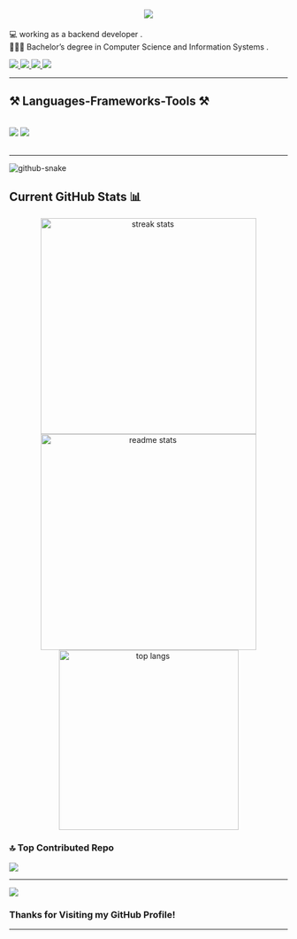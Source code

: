 

<h1 align="center">
    <img src="https://readme-typing-svg.herokuapp.com/?font=Righteous&size=35&center=true&vCenter=true&width=500&height=70&duration=4000&lines=Hello+World!+👋;I'm+Mohamed+Ibrahim+♥️;I'm+Software+Developer" />
</h1>


💻 working as a backend developer .<br>
👨🏼‍🎓 Bachelor’s degree in Computer Science and Information Systems . <br>


 
  <a href="mailto:mohamedibrahimabdulghani@gmail.com">
    <img src="https://img.shields.io/badge/Gmail-333333?style=for-the-badge&logo=gmail&logoColor=red" />
  </a>

   <a href="https://api.whatsapp.com/send/?phone=%2B201205481045&text&type=phone_number&app_absent=0">
    <img src="https://img.shields.io/badge/Whatsapp-333333?style=for-the-badge&logo=whatsapp&logoColor=green" />
  </a>
  
  <a href="https://www.linkedin.com/in/mohamedibrahimabdulghani/" target="_blank">
    <img src="https://img.shields.io/badge/LinkedIn-0077B5?style=for-the-badge&logo=linkedin&logoColor=white" target="_blank" />
  </a>
  <a href="#" target="_blank">
     <img src="https://img.shields.io/badge/Portfolio-FF5722?style=for-the-badge&logo=todoist&logoColor=white" target="_blank" /> <!-- sqlite, safari, google-chrome are other good icon options -->
  </a>

 <hr/>
 
<h2>⚒️  Languages-Frameworks-Tools ⚒️</h2>
<br/>

<div align="left">
    <img src="https://skillicons.dev/icons?i=php,laravel,mysql,html,css,bootstrap,javascript,vscode,github,git" />
    <img src="https://skillicons.dev/icons?i=sass,py,postman,npm,jquery,java,docker,cpp,angular" /><br>
</div>


<br/>
<hr/>

<picture>
  <source media="(prefers-color-scheme: dark)" srcset="https://raw.githubusercontent.com/tobiasmeyhoefer/tobiasmeyhoefer/output/github-snake-dark.svg" />
  <source media="(prefers-color-scheme: light)" srcset="https://raw.githubusercontent.com/tobiasmeyhoefer/tobiasmeyhoefer/output/github-snake.svg" />
  <img alt="github-snake" src="https://raw.githubusercontent.com/tobiasmeyhoefer/tobiasmeyhoefer/output/github-snake.svg" />
</picture>


## Current GitHub Stats 📊
<div align=center>
  <img width=390 src="https://github-readme-streak-stats-salesp07.vercel.app/?user=MohamedIbrahimAbdulghani&count_private=true&theme=react&border_radius=10" alt="streak stats"/>
  <img width=390 src="https://github-readme-stats-salesp07.vercel.app/api?username=MohamedIbrahimAbdulghani&count_private=true&show_icons=true&theme=react&rank_icon=github&border_radius=10" alt="readme stats" />
  <br/>
  <img width=325 align="center" src="https://github-readme-stats-salesp07.vercel.app/api/top-langs/?username=MohamedIbrahimAbdulghani&hide=HTML&langs_count=8&layout=compact&theme=react&border_radius=10&size_weight=0.5&count_weight=0.5&exclude_repo=github-readme-stats" alt="top langs" />
</div>
 


### 🔝 Top Contributed Repo
![](https://github-contributor-stats.vercel.app/api?username=MohamedIbrahimAbdulghani&limit=5&theme=dark&combine_all_yearly_contributions=true)

---
[![](https://visitcount.itsvg.in/api?id=MohamedIbrahimAbdulghani&icon=0&color=0)](https://visitcount.itsvg.in)

<!-- Proudly created with GPRM ( https://gprm.itsvg.in ) -->



### Thanks for Visiting my GitHub Profile!


<hr/>

<br/>
